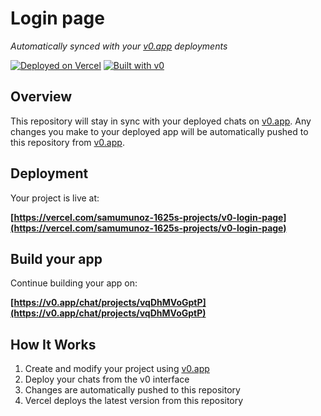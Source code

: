 # Login page

*Automatically synced with your [v0.app](https://v0.app) deployments*

[![Deployed on Vercel](https://img.shields.io/badge/Deployed%20on-Vercel-black?style=for-the-badge&logo=vercel)](https://vercel.com/samumunoz-1625s-projects/v0-login-page)
[![Built with v0](https://img.shields.io/badge/Built%20with-v0.app-black?style=for-the-badge)](https://v0.app/chat/projects/vqDhMVoGptP)

## Overview

This repository will stay in sync with your deployed chats on [v0.app](https://v0.app).
Any changes you make to your deployed app will be automatically pushed to this repository from [v0.app](https://v0.app).

## Deployment

Your project is live at:

**[https://vercel.com/samumunoz-1625s-projects/v0-login-page](https://vercel.com/samumunoz-1625s-projects/v0-login-page)**

## Build your app

Continue building your app on:

**[https://v0.app/chat/projects/vqDhMVoGptP](https://v0.app/chat/projects/vqDhMVoGptP)**

## How It Works

1. Create and modify your project using [v0.app](https://v0.app)
2. Deploy your chats from the v0 interface
3. Changes are automatically pushed to this repository
4. Vercel deploys the latest version from this repository